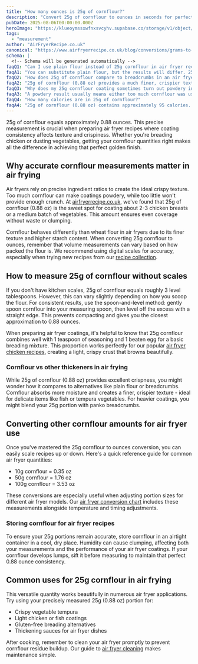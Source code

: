 ```yaml
---
title: "How many ounces is 25g of cornflour?"
description: "Convert 25g of cornflour to ounces in seconds for perfect air fryer cooking. Get precise measurements for crispy, golden results every time."
pubDate: 2025-08-06T00:00:00.000Z
heroImage: "https://klueoymssxwfnxsvcyhv.supabase.co/storage/v1/object/public/Shmucket/25g-cornflour-to-ounces.webp"
tags:
  - "measurement"
author: "AirFryerRecipe.co.uk"
canonical: "https://www.airfryerrecipe.co.uk/blog/conversions/grams-to-ounces/25g-cornflour-to-ounces"
schema: |
  <!-- Schema will be generated automatically -->
faqQ1: "Can I use plain flour instead of 25g cornflour in air fryer recipes?"
faqA1: "You can substitute plain flour, but the results will differ. 25g of plain flour (about 0.88 oz) creates a denser, less crispy coating than cornflour. For best results, use half plain flour and half cornflour when substituting to maintain some crispiness."
faqQ2: "How does 25g of cornflour compare to breadcrumbs in an air fryer?"
faqA2: "25g of cornflour (0.88 oz) provides a much finer, crispier texture than breadcrumbs. Cornflour works better for light coatings, while breadcrumbs create a heavier crunch. Many recipes combine both - try using 15g cornflour with 10g breadcrumbs for balanced texture."
faqQ3: "Why does my 25g cornflour coating sometimes turn out powdery in the air fryer?"
faqA3: "A powdery result usually means either too much cornflour was used, or not enough liquid binder (like egg). Ensure you're accurately measuring your 25g portion (0.88 oz) and properly moistening the food before coating. Light sprays of oil can also help the cornflour adhere better."
faqQ4: "How many calories are in 25g of cornflour?"
faqA4: "25g of cornflour (0.88 oz) contains approximately 95 calories. While cornflour adds crispiness in air fryer recipes, the actual calorie impact per serving is minimal since most of the coating doesn't adhere to the food during cooking."
---
```

<p>25g of cornflour equals approximately 0.88 ounces. This precise measurement is crucial when preparing air fryer recipes where coating consistency affects texture and crispiness. Whether you're breading chicken or dusting vegetables, getting your cornflour quantities right makes all the difference in achieving that perfect golden finish.</p>

<h2>Why accurate cornflour measurements matter in air frying</h2>
<p>Air fryers rely on precise ingredient ratios to create the ideal crispy texture. Too much cornflour can make coatings powdery, while too little won't provide enough crunch. At <a href=https://www.airfryerrecipe.co.uk>airfryerrecipe.co.uk</a>, we've found that 25g of cornflour (0.88 oz) is the sweet spot for coating about 2-3 chicken breasts or a medium batch of vegetables. This amount ensures even coverage without waste or clumping.</p>
<p>Cornflour behaves differently than wheat flour in air fryers due to its finer texture and higher starch content. When converting 25g cornflour to ounces, remember that volume measurements can vary based on how packed the flour is. We recommend using digital scales for accuracy, especially when trying new recipes from our <a href=https://www.airfryerrecipe.co.uk/recipes>recipe collection</a>.</p>

<h2>How to measure 25g of cornflour without scales</h2>
<p>If you don't have kitchen scales, 25g of cornflour equals roughly 3 level tablespoons. However, this can vary slightly depending on how you scoop the flour. For consistent results, use the spoon-and-level method: gently spoon cornflour into your measuring spoon, then level off the excess with a straight edge. This prevents compacting and gives you the closest approximation to 0.88 ounces.</p>
<p>When preparing air fryer coatings, it's helpful to know that 25g cornflour combines well with 1 teaspoon of seasoning and 1 beaten egg for a basic breading mixture. This proportion works perfectly for our popular <a href=https://www.airfryerrecipe.co.uk/recipe-category/chicken>air fryer chicken recipes</a>, creating a light, crispy crust that browns beautifully.</p>

<h3>Cornflour vs other thickeners in air frying</h3>
<p>While 25g of cornflour (0.88 oz) provides excellent crispness, you might wonder how it compares to alternatives like plain flour or breadcrumbs. Cornflour absorbs more moisture and creates a finer, crispier texture - ideal for delicate items like fish or tempura vegetables. For heavier coatings, you might blend your 25g portion with panko breadcrumbs.</p>

<h2>Converting other cornflour amounts for air fryer use</h2>
<p>Once you've mastered the 25g cornflour to ounces conversion, you can easily scale recipes up or down. Here's a quick reference guide for common air fryer quantities:</p>
<ul>
<li>10g cornflour = 0.35 oz</li>
<li>50g cornflour = 1.76 oz</li>
<li>100g cornflour = 3.53 oz</li>
</ul>
<p>These conversions are especially useful when adjusting portion sizes for different air fryer models. Our <a href=https://www.airfryerrecipe.co.uk/air-fryer-conversion-chart>air fryer conversion chart</a> includes these measurements alongside temperature and timing adjustments.</p>

<h3>Storing cornflour for air fryer recipes</h3>
<p>To ensure your 25g portions remain accurate, store cornflour in an airtight container in a cool, dry place. Humidity can cause clumping, affecting both your measurements and the performance of your air fryer coatings. If your cornflour develops lumps, sift it before measuring to maintain that perfect 0.88 ounce consistency.</p>

<h2>Common uses for 25g cornflour in air frying</h2>
<p>This versatile quantity works beautifully in numerous air fryer applications. Try using your precisely measured 25g (0.88 oz) portion for:</p>
<ul>
<li>Crispy vegetable tempura</li>
<li>Light chicken or fish coatings</li>
<li>Gluten-free breading alternatives</li>
<li>Thickening sauces for air fryer dishes</li>
</ul>
<p>After cooking, remember to clean your air fryer promptly to prevent cornflour residue buildup. Our guide to <a href=https://www.airfryerrecipe.co.uk/air-fryer-cleaner>air fryer cleaning</a> makes maintenance simple.</p>

